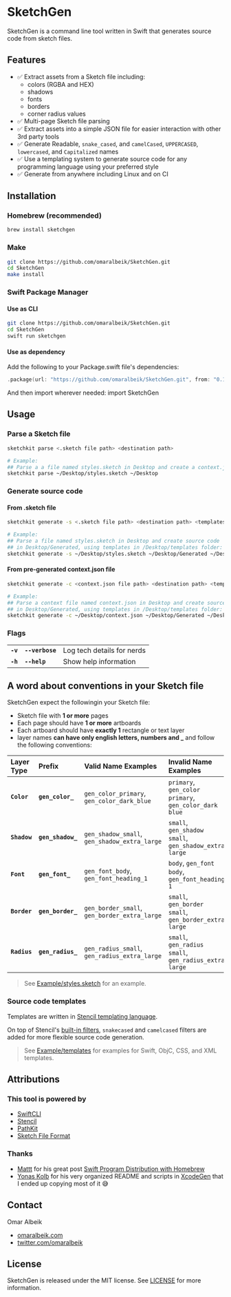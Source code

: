 # SketchGen

SketchGen is a command line tool written in Swift that generates source code from sketch files.

## Features

- ✅ Extract assets from a Sketch file including:
  - colors (RGBA and HEX)
  - shadows
  - fonts
  - borders
  - corner radius values
- ✅ Multi-page Sketch file parsing
- ✅ Extract assets into a simple JSON file for easier interaction with other 3rd party tools
- ✅ Generate Readable, `snake_cased`, and `camelCased`, `UPPERCASED`, `lowercased`, and `Capitalized` names
- ✅ Use a templating system to generate source code for any programming language using your preferred style
- ✅ Generate from anywhere including Linux and on CI

## Installation

### Homebrew (recommended)

```sh
brew install sketchgen
```

### Make

```sh
git clone https://github.com/omaralbeik/SketchGen.git
cd SketchGen
make install
```

### Swift Package Manager

#### Use as CLI

```sh
git clone https://github.com/omaralbeik/SketchGen.git
cd SketchGen
swift run sketchgen
```

#### Use as dependency

Add the following to your Package.swift file's dependencies:

```swift
.package(url: "https://github.com/omaralbeik/SketchGen.git", from: "0.1.0"),
```

And then import wherever needed: import SketchGen

## Usage

### Parse a Sketch file

```sh
sketchkit parse <.sketch file path> <destination path>

# Example:
## Parse a a file named styles.sketch in Desktop and create a context.json in Desktop
sketchkit parse ~/Desktop/styles.sketch ~/Desktop
```

### Generate source code

#### From .sketch file

```sh
sketchkit generate -s <.sketch file path> <destination path> <templates folder path>

# Example:
## Parse a file named styles.sketch in Desktop and create source code
## in Desktop/Generated, using templates in /Desktop/templates folder:
sketchkit generate -s ~/Desktop/styles.sketch ~/Desktop/Generated ~/Desktop/templates
```

#### From pre-generated context.json file

```sh
sketchkit generate -c <context.json file path> <destination path> <templates folder path>

# Example:
## Parse a context file named context.json in Desktop and create source code
## in Desktop/Generated, using templates in /Desktop/templates folder:
sketchkit generate -c ~/Desktop/context.json ~/Desktop/Generated ~/Desktop/templates
```

### Flags

|          |                 |                            |
|:---------|:----------------|:---------------------------|
| **`-v`** | **`--verbose`** | Log tech details for nerds |
| **`-h`** | **`--help`**    | Show help information      |

## A word about conventions in your Sketch file

SketchGen expect the followingin your Sketch file:

- Sketch file with **1 or more** pages
- Each page should have **1 or more** artboards
- Each artboard should have **exactly 1** rectangle or text layer
- layer names **can have only english letters, numbers and _** and follow the following conventions:

| Layer Type   | Prefix            | Valid Name Examples                          | Invalid Name Examples                                 |
|:-------------|:------------------|:---------------------------------------------|:------------------------------------------------------|
| **`Color`**  | **`gen_color_`**  | `gen_color_primary`, `gen_color_dark_blue`   | `primary`, `gen_color primary`, `gen_color_dark blue` |
| **`Shadow`** | **`gen_shadow_`** | `gen_shadow_small`, `gen_shadow_extra_large` | `small`, `gen_shadow small`, `gen_shadow_extra large` |
| **`Font`**   | **`gen_font_`**   | `gen_font_body`, `gen_font_heading_1`        | `body`, `gen_font body`, `gen_font_heading 1`         |
| **`Border`** | **`gen_border_`** | `gen_border_small`, `gen_border_extra_large` | `small`, `gen_border small`, `gen_border_extra large` |
| **`Radius`** | **`gen_radius_`** | `gen_radius_small`, `gen_radius_extra_large` | `small`, `gen_radius small`, `gen_radius_extra large` |

> See [Example/styles.sketch](https://github.com/omaralbeik/SketchGen/blob/master/Example/styles.sketch) for an example.

### Source code templates

Templates are written in [Stencil templating language](https://github.com/stencilproject/Stencil).

On top of Stencil's [built-in filters](http://stencil.fuller.li/en/latest/builtins.html#built-in-filters), `snakecased` and `camelcased` filters are added for more flexible source code generation.

> See [Example/templates](https://github.com/omaralbeik/SketchGen/tree/master/Example/templates) for examples for Swift, ObjC, CSS, and XML templates.

## Attributions

### This tool is powered by

- [SwiftCLI](https://github.com/jakeheis/SwiftCLI)
- [Stencil](https://github.com/stencilproject/Stencil)
- [PathKit](https://github.com/kylef/PathKit)
- [Sketch File Format](https://github.com/sketch-hq/sketch-file-format)

### Thanks

- [Mattt](https://twitter.com/mattt) for his great post [Swift Program Distribution with Homebrew](https://nshipster.com/homebrew/)
- [Yonas Kolb](https://github.com/yonaskolb) for his very organized README and scripts in [XcodeGen](https://github.com/yonaskolb/XcodeGen) that I ended up copying most of it 😅

## Contact

Omar Albeik

- [omaralbeik.com](https://omaralbeik.com)
- [twitter.com/omaralbeik](https://twitter.com/omaralbeik)

## License

SketchGen is released under the MIT license. See [LICENSE](https://github.com/omaralbeik/SketchGen/blob/master/LICENSE) for more information.
